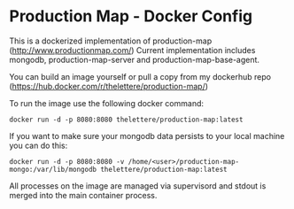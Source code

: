 # Production Map - Docker Config

This is a dockerized implementation of production-map (http://www.productionmap.com/)
Current implementation includes mongodb, production-map-server and production-map-base-agent.

You can build an image yourself or pull a copy from my dockerhub repo (https://hub.docker.com/r/thelettere/production-map/)

To run the image use the following docker command:
```
docker run -d -p 8080:8080 thelettere/production-map:latest
```

If you want to make sure your mongodb data persists to your local machine you can do this:
```
docker run -d -p 8080:8080 -v /home/<user>/production-map-mongo:/var/lib/mongodb thelettere/production-map:latest
```

All processes on the image are managed via supervisord and stdout is merged into the main container process.
